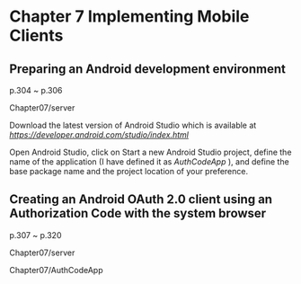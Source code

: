 # Chapter 7 Implementing Mobile Clients

## Preparing an Android development environment
p.304 ~ p.306

Chapter07/server
 
Download the latest version of Android Studio which is available at 
*https://developer.android.com/studio/index.html*

Open Android Studio, click on Start a new Android Studio project, define the name of the application (I have defined it as *AuthCodeApp* ), and define the base package name and the project location of your preference.

## Creating an Android OAuth 2.0 client using an Authorization Code with the system browser
p.307 ~ p.320

Chapter07/server

Chapter07/AuthCodeApp

